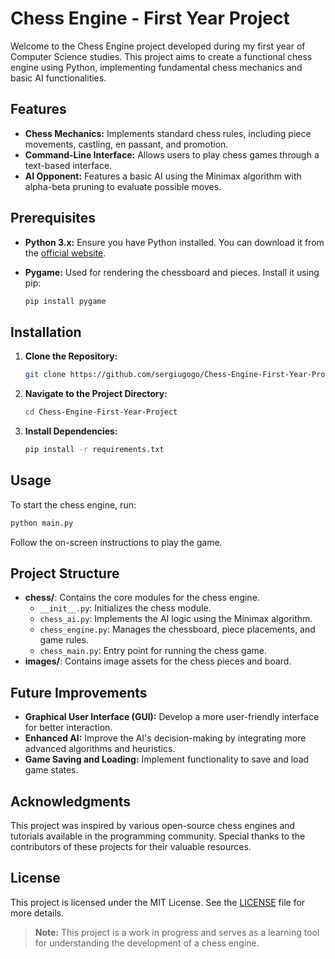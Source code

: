 # Chess Engine - First Year Project

Welcome to the Chess Engine project developed during my first year of Computer Science studies. This project aims to create a functional chess engine using Python, implementing fundamental chess mechanics and basic AI functionalities.

## Features

- **Chess Mechanics:** Implements standard chess rules, including piece movements, castling, en passant, and promotion.
- **Command-Line Interface:** Allows users to play chess games through a text-based interface.
- **AI Opponent:** Features a basic AI using the Minimax algorithm with alpha-beta pruning to evaluate possible moves.

## Prerequisites

- **Python 3.x:** Ensure you have Python installed. You can download it from the [official website](https://www.python.org/).
- **Pygame:** Used for rendering the chessboard and pieces. Install it using pip:

  ```bash
  pip install pygame
  ```

## Installation

1. **Clone the Repository:**

   ```bash
   git clone https://github.com/sergiugogo/Chess-Engine-First-Year-Project.git
   ```

2. **Navigate to the Project Directory:**

   ```bash
   cd Chess-Engine-First-Year-Project
   ```

3. **Install Dependencies:**

   ```bash
   pip install -r requirements.txt
   ```

## Usage

To start the chess engine, run:

```bash
python main.py
```

Follow the on-screen instructions to play the game.

## Project Structure

- **chess/**: Contains the core modules for the chess engine.
  - `__init__.py`: Initializes the chess module.
  - `chess_ai.py`: Implements the AI logic using the Minimax algorithm.
  - `chess_engine.py`: Manages the chessboard, piece placements, and game rules.
  - `chess_main.py`: Entry point for running the chess game.
- **images/**: Contains image assets for the chess pieces and board.

## Future Improvements

- **Graphical User Interface (GUI):** Develop a more user-friendly interface for better interaction.
- **Enhanced AI:** Improve the AI's decision-making by integrating more advanced algorithms and heuristics.
- **Game Saving and Loading:** Implement functionality to save and load game states.

## Acknowledgments

This project was inspired by various open-source chess engines and tutorials available in the programming community. Special thanks to the contributors of these projects for their valuable resources.

## License

This project is licensed under the MIT License. See the [LICENSE](./LICENSE) file for more details.

> **Note:** This project is a work in progress and serves as a learning tool for understanding the development of a chess engine.
```

